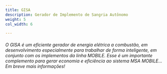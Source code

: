 ```yaml
---
title: GISA
description: Gerador de Implemento de Sangria Autônomo
weight: 5
col_width: 6

---
```

###### O GISA é um eficiente gerador de energia elétrica a combustão, em desenvolvimento especialmente para trabalhar de forma inteligente, em conjunto com os implementos da linha MOBILE. Esse é um importante complemento para gerar economia e eficiência ao sistema MSA MOBILE... Em breve mais informações!